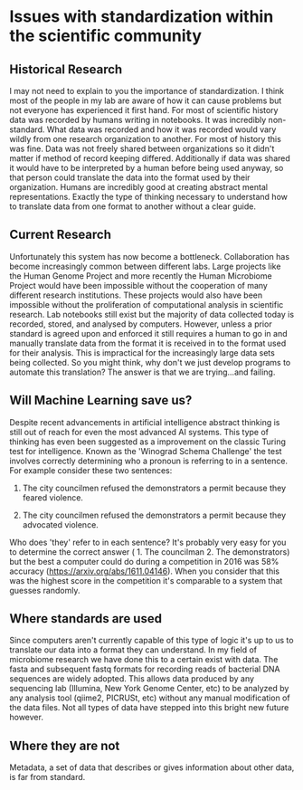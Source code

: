 # Issues with standardization within the scientific community

## Historical Research
I may not need to explain to you the importance of standardization. I think most of the people in my lab are aware of how it can cause problems but not everyone has experienced it first hand. For most of scientific history <!--- Find a better term ---> data was recorded by humans writing in notebooks. It was incredibly non-standard. What data was recorded and how it was recorded would vary wildly from one research organization to another. For most of history this was fine. Data was not freely shared between organizations so it didn't matter if method of record keeping differed. Additionally if data was shared it would have to be interpreted by a human before being used anyway, so that person could translate the data into the format used by their organization. Humans are incredibly good at creating abstract mental representations. Exactly the type of thinking necessary to understand how to translate data from one format to another without a clear guide.

## Current Research
Unfortunately this system has now become a bottleneck. Collaboration has become increasingly common between different labs. Large projects like the Human Genome Project and more recently the Human Microbiome Project would have been impossible without the cooperation of many different research institutions. These projects would also have been impossible without the proliferation of computational analysis in scientific research. Lab notebooks still exist but the majority of data collected today is recorded, stored, and analysed by computers. However, unless a prior standard is agreed upon and enforced it still requires a human to go in and manually translate data from the format it is received in to the format used for their analysis. This is impractical for the increasingly large data sets being collected. So you might think, why don't we just develop programs to automate this translation? The answer is that we are trying...and failing.

## Will Machine Learning save us?
Despite recent advancements in artificial intelligence abstract thinking is still out of reach for even the most advanced AI systems. This type of thinking has even been suggested as a improvement on the classic Turing test for intelligence. Known as the 'Winograd Schema Challenge' the test involves correctly determining who a pronoun is referring to in a sentence. For example consider these two sentences:

1) The city councilmen refused the demonstrators a permit because they feared violence.

2) The city councilmen refused the demonstrators a permit because they advocated violence.

Who does 'they' refer to in each sentence?
It's probably very easy for you to determine the correct answer ( 1. The councilman 2. The demonstrators) but the best a computer could do during a competition in 2016 was 58% accuracy (https://arxiv.org/abs/1611.04146). When you consider that this was the highest score in the competition it's comparable to a system that guesses randomly.

## Where standards are used
Since computers aren't currently capable of this type of logic it's up to us to translate our data into a format they can understand. In my field of microbiome research we have done this to a certain exist with data. The fasta and subsequent fastq formats for recording reads of bacterial DNA sequences are widely adopted. This allows data produced by any sequencing lab (Illumina, New York Genome Center, etc) to be analyzed by any analysis tool (qiime2, PICRUSt, etc) without any manual modification of the data files. Not all types of data have stepped into this bright new future however.

## Where they are not
Metadata, a set of data that describes or gives information about other data, is far from standard. 



